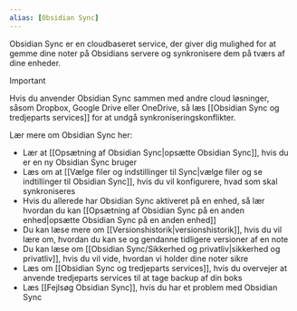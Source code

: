 ```yaml
---
alias: [Obsidian Sync]
---
```


Obsidian Sync er en cloudbaseret service, der giver dig mulighed for at gemme dine noter på Obsidians servere og synkronisere dem på tværs af dine enheder.

> [!important]
> Hvis du anvender Obsidian Sync sammen med andre cloud løsninger, såsom Dropbox, Google Drive eller OneDrive, så læs [[Obsidian Sync og tredjeparts services]] for at undgå synkroniseringskonflikter.

Lær mere om Obsidian Sync her:

- Lær at [[Opsætning af Obsidian Sync|opsætte Obsidian Sync]], hvis du er en ny Obsidian Sync bruger
- Læs om at [[Vælge filer og indstillinger til Sync|vælge filer og se indtillinger til Obsidian Sync]], hvis du vil konfigurere, hvad som skal synkroniseres
- Hvis du allerede har Obsidian Sync aktiveret på en enhed, så lær hvordan du kan [[Opsætning af Obsidian Sync på en anden enhed|opsætte Obsidian Sync på en anden enhed]]
- Du kan læse mere om [[Versionshistorik|versionshistorik]], hvis du vil lære om, hvordan du kan se og gendanne tidligere versioner af en note
- Du kan læse om [[Obsidian Sync/Sikkerhed og privatliv|sikkerhed og privatliv]], hvis du vil vide, hvordan vi holder dine noter sikre
- Læs om [[Obsidian Sync og tredjeparts services]], hvis du overvejer at anvende tredjeparts services til at tage backup af din boks
- Læs [[Fejlsøg Obsidian Sync]], hvis du har et problem med Obsidian Sync
